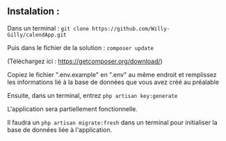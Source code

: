 ## Instalation : 
Dans un terminal : ``git clone https://github.com/Willy-Gilly/calendApp.git``


Puis dans le fichier de la solution : ``composer update``

(Téléchargez  ici : https://getcomposer.org/download/)

Copiez le fichier ".env.example" en ".env" au même endroit et remplissez les informations lié à la base de données que vous avez créé au préalable

Ensuite, dans un terminal, entrez ``php artisan key:generate``

L'application sera partiellement fonctionnelle.

Il faudra un ``php artisan migrate:fresh`` dans un terminal pour initialiser la base de données liée à l'application.

